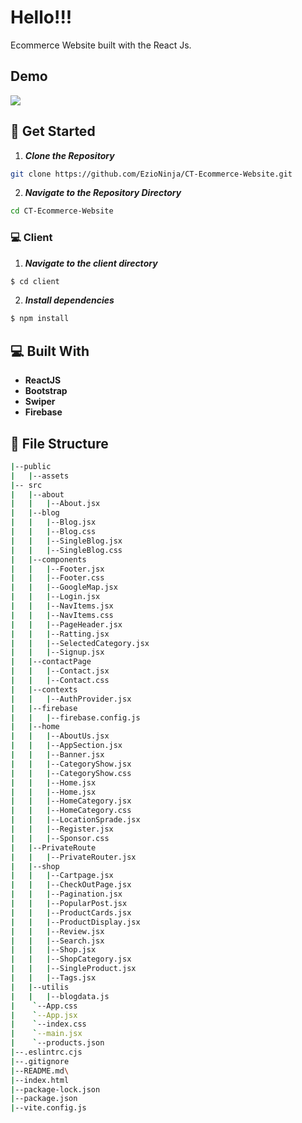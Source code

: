 # Hello!!!

Ecommerce Website built with the React Js.

## Demo

<a href="https://ecomease.netlify.app/">
    <img src="https://img.shields.io/badge/Netlify-00C7B7?style=for-the-badge&logo=netlify&logoColor=white" />
  </a>

## 🏁 Get Started

1. **_Clone the Repository_**

```sh
git clone https://github.com/EzioNinja/CT-Ecommerce-Website.git
```
2. **_Navigate to the Repository  Directory_**

```sh
cd CT-Ecommerce-Website
```

### 💻 Client

1. **_Navigate to the client directory_**

```sh
$ cd client
```

2. **_Install dependencies_**

```sh
$ npm install
```

## 💻 Built With

- **ReactJS**
- **Bootstrap**
- **Swiper**
- **Firebase**

## 📂 File Structure

```sh
|--public
|   |--assets
|-- src
|   |--about
|   |   |--About.jsx
|   |--blog
|   |   |--Blog.jsx
|   |   |--Blog.css
|   |   |--SingleBlog.jsx
|   |   |--SingleBlog.css
|   |--components
|   |   |--Footer.jsx
|   |   |--Footer.css
|   |   |--GoogleMap.jsx
|   |   |--Login.jsx
|   |   |--NavItems.jsx
|   |   |--NavItems.css
|   |   |--PageHeader.jsx
|   |   |--Ratting.jsx
|   |   |--SelectedCategory.jsx
|   |   |--Signup.jsx
|   |--contactPage
|   |   |--Contact.jsx
|   |   |--Contact.css
|   |--contexts
|   |   |--AuthProvider.jsx
|   |--firebase
|   |   |--firebase.config.js
|   |--home
|   |   |--AboutUs.jsx
|   |   |--AppSection.jsx
|   |   |--Banner.jsx
|   |   |--CategoryShow.jsx
|   |   |--CategoryShow.css
|   |   |--Home.jsx
|   |   |--Home.jsx
|   |   |--HomeCategory.jsx
|   |   |--HomeCategory.css
|   |   |--LocationSprade.jsx
|   |   |--Register.jsx
|   |   |--Sponsor.css
|   |--PrivateRoute
|   |   |--PrivateRouter.jsx
|   |--shop
|   |   |--Cartpage.jsx
|   |   |--CheckOutPage.jsx
|   |   |--Pagination.jsx
|   |   |--PopularPost.jsx
|   |   |--ProductCards.jsx
|   |   |--ProductDisplay.jsx
|   |   |--Review.jsx
|   |   |--Search.jsx
|   |   |--Shop.jsx
|   |   |--ShopCategory.jsx
|   |   |--SingleProduct.jsx
|   |   |--Tags.jsx
|   |--utilis
|   |   |--blogdata.js
|    `--App.css
|    `--App.jsx
|    `--index.css
|    `--main.jsx
|    `--products.json
|--.eslintrc.cjs
|--.gitignore
|--README.md\
|--index.html
|--package-lock.json
|--package.json
|--vite.config.js
